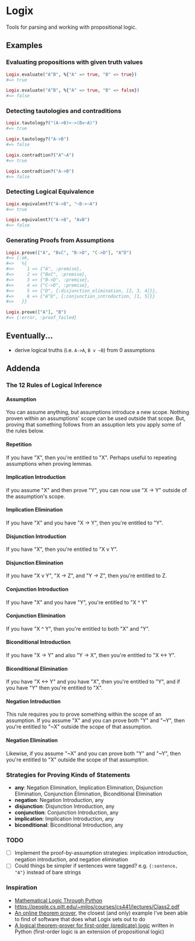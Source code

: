 # Logix

Tools for parsing and working with propositional logic.

## Examples

### Evaluating propositions with given truth values

```elixir
Logix.evaluate("A^B", %{"A" => true, "B" => true})
#=> true

Logix.evaluate("A^B", %{"A" => true, "B" => false})
#=> false
```

### Detecting tautologies and contraditions

```elixir
Logix.tautology?("(A->B)<->(Bv~A)")
#=> true

Logix.tautology?("A->B")
#=> false

Logix.contradtion?("A^~A")
#=> true

Logix.contradtion?("A->B")
#=> false
```

### Detecting Logical Equivalence

```elixir
Logix.equivalent?("A->B", "~B->~A")
#=> true

Logix.equivalent?("A->B", "AvB")
#=> false
```

### Generating Proofs from Assumptions

```elixir
Logix.prove(["A", "BvC", "B->D", "C->D"], "A^D")
#=> {:ok,
#=>   %{
#=>     1 => {"A", :premise},
#=>     2 => {"BvC", :premise},
#=>     3 => {"B->D", :premise},
#=>     4 => {"C->D", :premise},
#=>     5 => {"D", {:disjunction_elimination, [2, 3, 4]}},
#=>     6 => {"A^D", {:conjunction_introduction, [1, 5]}}
#=>   }}

Logix.prove(["A"], "B")
#=> {:error, :proof_failed}
```

## Eventually...

- derive logical truths (i.e. `A->A`, `B v ~B`) from 0 assumptions

## Addenda
### The 12 Rules of Logical Inference

#### Assumption

You can assume anything, but assumptions introduce a new scope. Nothing proven within an assumptions' scope can be used outside that scope. But, proving that something follows from an assuption lets you apply some of the rules below.

#### Repetition

If you have "X", then you're entitled to "X". Perhaps useful to repeating assumptions when proving lemmas.

#### Implication Introduction

If you assume "X" and then prove "Y", you can now use "X -> Y" outside of the assumption's scope.

#### Implication Elimination

If you have "X" and you have "X -> Y", then you're entitled to "Y".

#### Disjunction Introduction

If you have "X", then you're entitled to "X v Y".

#### Disjunction Elimination

If you have "X v Y", "X -> Z", and "Y -> Z", then you're entitled to Z.

#### Conjunction Introduction

If you have "X" and you have "Y", you're entitled to "X ^ Y"

#### Conjunction Elimination

If you have "X ^ Y", then you're entitled to both "X" and "Y".

#### Biconditional Introduction

If you have "X -> Y" and also "Y -> X", then you're entitled to "X <-> Y".

#### Biconditional Elimination

If you have "X <-> Y" and you have "X", then you're entitled to "Y", and if you have "Y" then you're entitled to "X".

#### Negation Introduction

This rule requires you to prove something within the scope of an assumption. If you assume "X" and you can prove both "Y" and "~Y", then you're entitled to "~X" outside the scope of that assumption.

#### Negation Elimination

Likewise, if you assume "~X" and you can prove both "Y" and "~Y", then you're entitled to "X" outside the scope of that assumption.

### Strategies for Proving Kinds of Statements

- **any**: Negation Elimination, Implication Elimination, Disjunction Elimination, Conjunction Elimination, Biconditional Elimination
- **negation**: Negation Introduction, any
- **disjunction**: Disjunction Introduction, any
- **conjunction**: Conjunction Introduction, any
- **implication**: Implication Introduction, any
- **biconditional**: Biconditional Introduction, any

### TODO
- [ ] Implement the proof-by-assumption strategies: implication introduction, negation introduction, and negation elimination
- [ ] Could things be simpler if sentences were tagged? e.g. `{:sentence, "A"}` instead of bare strings

### Inspiration

- [Mathematical Logic Through Python](https://www.logicthrupython.org/)
- https://people.cs.pitt.edu/~milos/courses/cs441/lectures/Class2.pdf
- [An online theorem prover](http://teachinglogic.liglab.fr/DN/index.php?formula=p+%26+%28q+%2B+r%29+%3C%3D%3E+%28p+%26+q%29+%2B+%28p+%26+r%29&action=Prove+Formula), the closest (and only) example I've been able to find of software that does what Logix sets out to do
- [A logical theorem-prover for first-order (predicate) logic](https://github.com/stepchowfun/theorem-prover) written in Python (first-order logic is an extension of propositional logic)
